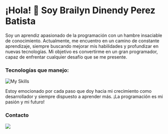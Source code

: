 # ¡Hola! 👋 Soy Brailyn Dinendy Perez Batista

Soy un aprendiz apasionado de la programación con un hambre insaciable de conocimiento. Actualmente, me encuentro en un camino de constante aprendizaje, siempre buscando mejorar mis habilidades y profundizar en nuevas tecnologías. Mi objetivo es convertirme en un gran programador, capaz de enfrentar cualquier desafío que se me presente.

### Tecnologías que manejo:

![My Skills](https://skillicons.dev/icons?i=cs,dotnet,git,github,java,html,css&theme=light)

Estoy emocionado por cada paso que doy hacia mi crecimiento como desarrollador y siempre dispuesto a aprender más. ¡La programación es mi pasión y mi futuro!

### Contacto

<p>
  <a href="https://skillicons.dev">
    <img src="https://skillicons.dev/icons?i=git,kubernetes,docker,c,vim" />
  </a>
</p>
